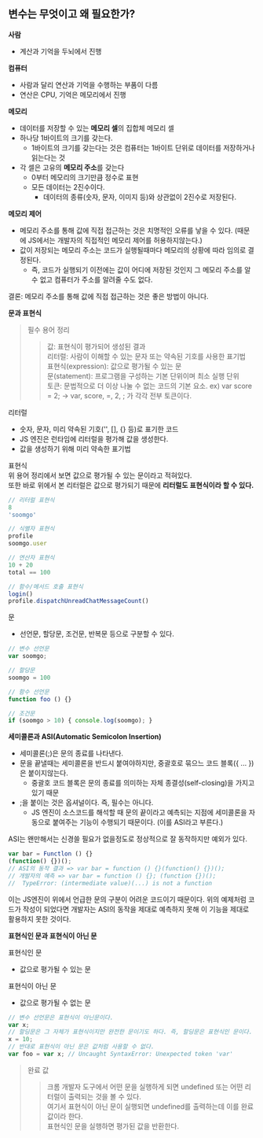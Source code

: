 변수는 무엇이고 왜 필요한가?
---

**사람**
- 계산과 기억을 두뇌에서 진행

**컴퓨터**
- 사람과 달리 연산과 기억을 수행하는 부품이 다름
- 연산은 CPU, 기억은 메모리에서 진행

**메모리**
- 데이터를 저장할 수 있는 **메모리 셀**의 집합체
메모리 셀
- 하나당 1바이트의 크기를 갖는다.
  - 1바이트의 크기를 갖는다는 것은 컴퓨터는 1바이트 단위로 데이터를 저장하거나 읽는다는 것
- 각 셀은 고유의 **메모리 주소**를 갖는다
  - 0부터 메모리의 크기만큼 정수로 표현
  - 모든 데이터는 2진수이다.
    - 데이터의 종류(숫자, 문자, 이미지 등)와 상관없이 2진수로 저장된다.

**메모리 제어**
- 메모리 주소를 통해 값에 직접 접근하는 것은 치명적인 오류를 낳을 수 있다. (때문에 JS에서는 개발자의 직접적인 메모리 제어를 허용하지않는다.)
- 값이 저장되는 메모리 주소는 코드가 실행될때마다 메모리의 상황에 따라 임의로 결정된다.
  - 즉, 코드가 실행되기 이전에는 값이 어디에 저장된 것인지 그 메모리 주소를 알 수 없고 컴퓨터가 주소를 알려줄 수도 없다.

결론: 메모리 주소를 통해 값에 직접 접근하는 것은 좋은 방법이 아니다.

**문과 표현식**

> 필수 용어 정리
>> 값: 표현식이 평가되어 생성된 결과<br/>
>> 리터럴: 사람이 이해할 수 있는 문자 또는 약속된 기호를 사용한 표기법<br/>
>> 표현식(expression): 값으로 평가될 수 있는 문<br/>
>> 문(statement): 프로그램을 구성하는 기본 단위이며 최소 실행 단위<br/>
>> 토큰: 문법적으로 더 이상 나눌 수 없는 코드의 기본 요소. ex) var score = 2; -> var, score, =, 2, ; 가 각각 전부 토큰이다.

리터럴
- 숫자, 문자, 미리 약속된 기호('', [], {} 등)로 표기한 코드
- JS 엔진은 런타임에 리터럴을 평가해 값을 생성한다.
- 값을 생성하기 위해 미리 약속한 표기법

표현식<br/>
위 용어 정리에서 보면 값으로 평가될 수 있는 문이라고 적혀있다.<br/>
또한 바로 위에서 본 리터럴은 값으로 평가되기 때문에 **리터럴도 표현식이라 할 수 있다.**

```js
// 리터럴 표현식
8
'soomgo'

// 식별자 표현식
profile
soomgo.user

// 연산자 표현식
10 + 20
total == 100

// 함수/메서드 호출 표현식
login()
profile.dispatchUnreadChatMessageCount()
```

문<br/>
- 선언문, 할당문, 조건문, 반복문 등으로 구분할 수 있다.

```js
// 변수 선언문
var soomgo;

// 할당문
soomgo = 100

// 함수 선언문
function foo () {}

// 조건문
if (soomgo > 10) { console.log(soomgo); }
```

**세미콜론과 ASI(Automatic Semicolon Insertion)**
- 세미콜론(;)은 문의 종료를 나타낸다.
- 문을 끝낼때는 세미콜론을 반드시 붙여야하지만, 중괄호로 묶으느 코드 블록({ ... })은 붙이지않는다.
  - 중괄호 코드 블록은 문의 종료를 의미하는 자체 종결성(self-closing)을 가지고 있기 때문
- ;을 붙이는 것은 옵셔널이다. 즉, 필수는 아니다.
  - JS 엔진이 소스코드를 해석할 때 문의 끝이라고 예측되는 지점에 세미콜론을 자동으로 붙여주는 기능이 수행되기 때문이다. (이를 ASI라고 부른다.)

ASI는 왠만해서는 신경쓸 필요가 없을정도로 정상적으로 잘 동작하지만 예외가 있다.

```js
var bar = Functlon () {}
(function() {})();
// ASI의 동작 결과 => var bar = function () {}(function() {})();
// 개발자의 예측 => var bar = function () {}; (function {})();
//  TypeError: (intermediate value)(...) is not a function
```

이는 JS엔진이 위에서 언급한 문의 구분이 어려운 코드이기 때문이다. 위의 예제처럼 코드가 작성이 되었다면 개발자는 ASI의 동작을 제대로 예측하지 못해 이 기능을 제대로 활용하지 못한 것이다.

**표현식인 문과 표현식이 아닌 문**

표현식인 문
- 값으로 평가될 수 있는 문

표현식이 아닌 문
- 값으로 평가될 수 없는 문

```js
// 변수 선언문은 표현식이 아닌문이다.
var x;
// 할딩문은 그 자체가 표현식이지만 완전한 문이기도 하다. 즉, 할딩문은 표현식인 문이다.
x = 10;
// 반대로 표현식이 아닌 문은 값처럼 사용할 수 없다.
var foo = var x; // Uncaught SyntaxError: Unexpected token 'var'
```

> 완료 값
>> 크롬 개발자 도구에서 어떤 문을 실행하게 되면 undefined 또는 어떤 리터럴이 출력되는 것을 볼 수 있다.<br/>
>> 여기서 표현식이 아닌 문이 실행되면 undefined를 출력하는데 이를 완료 값이라 한다.<br/>
>> 표현식인 문을 실행하면 평가된 값을 반환한다.
